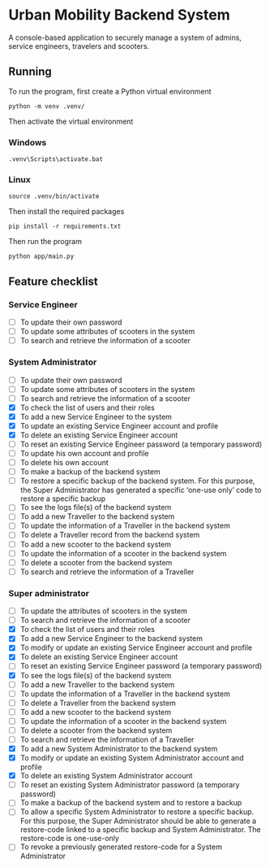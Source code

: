 # Urban Mobility Backend System

A console-based application to securely manage a system of admins, service engineers, travelers and scooters.

## Running
To run the program, first create a Python virtual environment
```shell
python -m venv .venv/
```
Then activate the virtual environment
### Windows
```shell
.venv\Scripts\activate.bat
```
### Linux
```shell
source .venv/bin/activate
```
Then install the required packages
```shell
pip install -r requirements.txt
```
Then run the program
```shell
python app/main.py
```

## Feature checklist
### Service Engineer
- [ ] To update their own password
- [ ] To update some attributes of scooters in the system
- [ ] To search and retrieve the information of a scooter
### System Administrator
- [ ] To update their own password
- [ ] To update some attributes of scooters in the system
- [ ] To search and retrieve the information of a scooter
- [x] To check the list of users and their roles
- [x] To add a new Service Engineer to the system
- [x] To update an existing Service Engineer account and profile
- [x] To delete an existing Service Engineer account
- [ ] To reset an existing Service Engineer password (a temporary password)
- [ ] To update his own account and profile
- [ ] To delete his own account
- [ ] To make a backup of the backend system
- [ ] To restore a specific backup of the backend system. For this purpose, the Super Administrator has generated a specific ‘one-use only’ code to restore a specific backup
- [ ] To see the logs file(s) of the backend system
- [ ] To add a new Traveller to the backend system
- [ ] To update the information of a Traveller in the backend system
- [ ] To delete a Traveller record from the backend system
- [ ] To add a new scooter to the backend system
- [ ] To update the information of a scooter in the backend system
- [ ] To delete a scooter from the backend system
- [ ] To search and retrieve the information of a Traveller
### Super administrator
- [ ] To update the attributes of scooters in the system
- [ ] To search and retrieve the information of a scooter
- [x] To check the list of users and their roles
- [x] To add a new Service Engineer to the backend system
- [x] To modify or update an existing Service Engineer account and profile
- [x] To delete an existing Service Engineer account
- [ ] To reset an existing Service Engineer password (a temporary password)
- [x] To see the logs file(s) of the backend system
- [ ] To add a new Traveller to the backend system
- [ ] To update the information of a Traveller in the backend system
- [ ] To delete a Traveller from the backend system
- [ ] To add a new scooter to the backend system
- [ ] To update the information of a scooter in the backend system
- [ ] To delete a scooter from the backend system
- [ ] To search and retrieve the information of a Traveller
- [x] To add a new System Administrator to the backend system
- [x] To modify or update an existing System Administrator account and profile
- [x] To delete an existing System Administrator account
- [ ] To reset an existing System Administrator password (a temporary password)
- [ ] To make a backup of the backend system and to restore a backup
- [ ] To allow a specific System Administrator to restore a specific backup. For this purpose, the Super Administrator should be able to generate a restore-code linked to a specific backup and System Administrator. The restore-code is one-use-only
- [ ] To revoke a previously generated restore-code for a System Administrator

